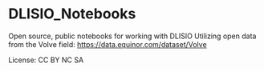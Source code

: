 # DLISIO_Notebooks
Open source, public notebooks for working with DLISIO 
Utilizing open data from the Volve field: https://data.equinor.com/dataset/Volve

License: CC BY NC SA
